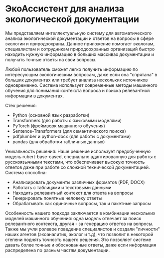 # ЭкоАссистент для анализа экологической документации

Мы представляем интеллектуальную систему для автоматического анализа экологической документации и ответов на вопросы в сфере экологии и природоохраны. 
Данное приложение помогает экологам, специалистам и сотрудникам природоохранных организаций быстро находить нужную информацию в больших массивах документации и получать точные ответы на свои вопросы.

Любой пользователь сможет легко получить информацию по интересующим экологическим вопросам, даже если она "спрятана" в больших документах или требует анализа нескольких источников одновременно. 
Система использует современные методы машинного обучения для понимания контекста вопроса и поиска релевантной информации в документах.

Стек решения:
- Python (основной язык разработки)
- Transformers (для работы с языковыми моделями)
- PyTorch (фреймворк машинного обучения)
- Sentence-Transformers (для семантического поиска)
- pdfplumber и python-docx (для работы с документами)
- pandas (для обработки табличных данных)

Уникальность решения:
Наше решение использует предобученную модель rubert-base-cased, специально адаптированную для работы с русскоязычными текстами, что обеспечивает высокую точность ответов даже при работе со сложной технической документацией. 
Система способна:
- Анализировать документы различных форматов (PDF, DOCX)
- Работать с таблицами и текстовыми данными
- Находить релевантный контекст для ответа на вопросы
- Генерировать понятные человеку ответы
- Обрабатывать как одиночные вопросы, так и пакетные запросы

Особенность нашего подхода заключается в комбинации нескольких моделей машинного обучения: одна модель отвечает за поиск релевантного контекста, другая - за генерацию ответов на вопросы. 
Также мы учли ролевое поведение специалистов и создали "личности" наших агентов (экоаналитик, эколог и т.д), что позволит в некоторой степени поднять точность нашего решения.
Это позволяет системе давать более точные и обоснованные ответы, даже если информация распределена по разным частям документации.
